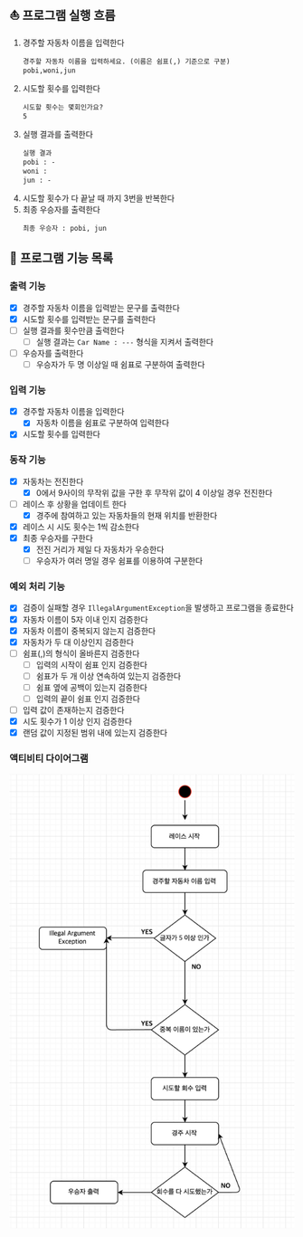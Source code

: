 ## ⛵️ 프로그램 실행 흐름
1. 경주할 자동차 이름을 입력한다
    ```
   경주할 자동차 이름을 입력하세요. (이름은 쉼표(,) 기준으로 구분)
   pobi,woni,jun
   ```
2. 시도할 횟수를 입력한다
    ```
   시도할 횟수는 몇회인가요?
   5
   ```
3. 실행 결과를 출력한다
    ```
   실행 결과
   pobi : -
   woni : 
   jun : -
   ```
4. 시도할 횟수가 다 끝날 때 까지 3번을 반복한다
5. 최종 우승자를 출력한다
    ```
   최종 우승자 : pobi, jun 
   ```
   
## 🚀 프로그램 기능 목록
### 출력 기능 
- [x] 경주할 자동차 이름을 입력받는 문구를 출력한다
- [x] 시도할 횟수를 입력받는 문구를 출력한다
- [ ] 실행 결과를 횟수만큼 출력한다
  - [ ] 실행 결과는 `Car Name : ---` 형식을 지켜서 출력한다
- [ ] 우승자를 출력한다
  - [ ] 우승자가 두 명 이상일 때 쉼표로 구분하여 출력한다 
### 입력 기능
- [x] 경주할 자동차 이름을 입력한다
  - [x] 자동차 이름을 쉼표로 구분하여 입력한다 
- [x] 시도할 횟수를 입력한다 
### 동작 기능
- [x] 자동차는 전진한다
   - [x] 0에서 9사이의 무작위 값을 구한 후 무작위 값이 4 이상일 경우 전진한다
- [ ] 레이스 후 상황을 업데이트 한다
   - [x] 경주에 참여하고 있는 자동차들의 현재 위치를 반환한다
- [x] 레이스 시 시도 횟수는 1씩 감소한다
- [x] 최종 우승자를 구한다
   - [x] 전진 거리가 제일 다 자동차가 우승한다
   - [ ] 우승자가 여러 명일 경우 쉼표를 이용하여 구분한다
### 예외 처리 기능
- [x] 검증이 실패할 경우 `IllegalArgumentException`을 발생하고 프로그램을 종료한다
- [x] 자동차 이름이 5자 이내 인지 검증한다
- [x] 자동차 이름이 중복되지 않는지 검증한다
- [x] 자동차가 두 대 이상인지 검증한다
- [ ] 쉼표(,)의 형식이 올바른지 검증한다
   - [ ] 입력의 시작이 쉼표 인지 검증한다
   - [ ] 쉼표가 두 개 이상 연속하여 있는지 검증한다
   - [ ] 쉼표 옆에 공백이 있는지 검증한다
   - [ ] 입력의 끝이 쉼표 인지 검증한다
- [ ] 입력 값이 존재하는지 검증한다
- [x] 시도 횟수가 1 이상 인지 검증한다
- [x] 랜덤 값이 지정된 범위 내에 있는지 검증한다

### 액티비티 다이어그램
![Activity-Diagram.png](Activity-Diagram.png)